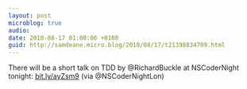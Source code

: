 ```yaml
---
layout: post
microblog: true
audio: 
date: 2010-08-17 01:00:00 +0100
guid: http://samdeane.micro.blog/2010/08/17/t21398834709.html
---
```

There will be a short talk on TDD by @RichardBuckle at NSCoderNight tonight: [bit.ly/ayZsm9](http://bit.ly/ayZsm9) (via @NSCoderNightLon)
